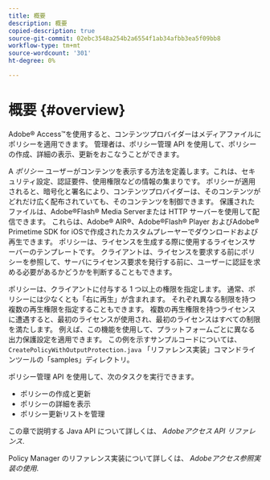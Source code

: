 ```yaml
---
title: 概要
description: 概要
copied-description: true
source-git-commit: 02ebc3548a254b2a6554f1ab34afbb3ea5f09bb8
workflow-type: tm+mt
source-wordcount: '301'
ht-degree: 0%

---
```


# 概要  {#overview}

Adobe® Access™を使用すると、コンテンツプロバイダーはメディアファイルにポリシーを適用できます。 管理者は、ポリシー管理 API を使用して、ポリシーの作成、詳細の表示、更新をおこなうことができます。

A *ポリシー* ユーザーがコンテンツを表示する方法を定義します。これは、セキュリティ設定、認証要件、使用権限などの情報の集まりです。 ポリシーが適用されると、暗号化と署名により、コンテンツプロバイダーは、そのコンテンツがどれだけ広く配布されていても、そのコンテンツを制御できます。 保護されたファイルは、Adobe®Flash® Media Serverまたは HTTP サーバーを使用して配信できます。 これらは、Adobe® AIR®、Adobe®Flash® Player およびAdobe® Primetime SDK for iOSで作成されたカスタムプレーヤーでダウンロードおよび再生できます。 ポリシーは、ライセンスを生成する際に使用するライセンスサーバーのテンプレートです。 クライアントは、ライセンスを要求する前にポリシーを参照して、サーバにライセンス要求を発行する前に、ユーザーに認証を求める必要があるかどうかを判断することもできます。

ポリシーは、クライアントに付与する 1 つ以上の権限を指定します。 通常、ポリシーには少なくとも「右に再生」が含まれます。 それぞれ異なる制限を持つ複数の再生権限を指定することもできます。 複数の再生権限を持つライセンスに遭遇すると、最初のライセンスが使用され、最初のライセンスはすべての制限を満たします。 例えば、この機能を使用して、プラットフォームごとに異なる出力保護設定を適用できます。 この例を示すサンプルコードについては、 `CreatePolicyWithOutputProtection.java` 「リファレンス実装」コマンドラインツールの「samples」ディレクトリ。

ポリシー管理 API を使用して、次のタスクを実行できます。

* ポリシーの作成と更新
* ポリシーの詳細を表示
* ポリシー更新リストを管理

この章で説明する Java API について詳しくは、 *Adobeアクセス API リファレンス*.

Policy Manager のリファレンス実装について詳しくは、 *Adobeアクセス参照実装の使用*.
